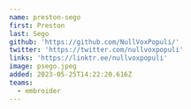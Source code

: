 ```yaml
---
name: preston-sego
first: Preston
last: Sego
github: 'https://github.com/NullVoxPopuli/'
twitter: 'https://twitter.com/nullvoxpopuli' 
links: 'https://linktr.ee/nullvoxpopuli'
image: psego.jpeg
added: 2023-05-25T14:22:20.616Z
teams:
  - embroider
---
```

